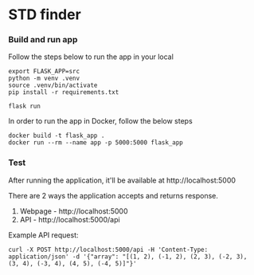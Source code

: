 # STD finder


### Build and run app
Follow the steps below to run the app in your local

```shell
export FLASK_APP=src
python -m venv .venv
source .venv/bin/activate
pip install -r requirements.txt

flask run
```

In order to run the app in Docker, follow the below steps

```shell
docker build -t flask_app .
docker run --rm --name app -p 5000:5000 flask_app
```

### Test
After running the application, it'll be available at http://localhost:5000

There are 2 ways the application accepts and returns response.
1) Webpage - http://localhost:5000
2) API - http://localhost:5000/api

Example API request: 

```shell
curl -X POST http://localhost:5000/api -H 'Content-Type: application/json' -d '{"array": "[(1, 2), (-1, 2), (2, 3), (-2, 3), (3, 4), (-3, 4), (4, 5), (-4, 5)]"}'
```